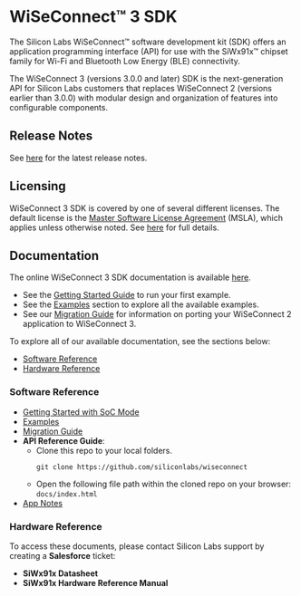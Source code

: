 # WiSeConnect™ 3 SDK

The Silicon Labs WiSeConnect™ software development kit (SDK) offers an application programming interface (API) for use with the SiWx91x™ chipset family for Wi-Fi and Bluetooth Low Energy (BLE) connectivity.

The WiSeConnect 3 (versions 3.0.0 and later) SDK is the next-generation API for Silicon Labs customers that replaces WiSeConnect 2 (versions earlier than 3.0.0) with modular design and organization of features into configurable components.

## Release Notes

See [here](docs/release-notes/index.md) for the latest release notes.

## Licensing

WiSeConnect 3 SDK is covered by one of several different licenses. The default license is the [Master Software License Agreement](https://www.silabs.com/about-us/legal/master-software-license-agreement) (MSLA), which applies unless otherwise noted. See [here](license.md) for full details.

## Documentation

The online WiSeConnect 3 SDK documentation is available [here](https://docs.silabs.com/wiseconnect/3.0.9).
  - See the [Getting Started Guide](https://docs.silabs.com/wiseconnect/3.0.9/wiseconnect-getting-started/getting-started-with-soc-mode) to run your first example.
  - See the [Examples](https://docs.silabs.com/wiseconnect/3.0.9/) section to explore all the available examples.
  - See our [Migration Guide]() for information on porting your WiSeConnect 2 application to WiSeConnect 3.

To explore all of our available documentation, see the sections below:
  - [Software Reference](#software-reference)
  - [Hardware Reference](#hardware-reference)

### Software Reference

  - [Getting Started with SoC Mode](https://docs.silabs.com/wiseconnect/3.0.9/wiseconnect-getting-started/getting-started-with-soc-mode)
  - [Examples](https://docs.silabs.com/wiseconnect/3.0.9/)
  - [Migration Guide](https://docs.silabs.com/wiseconnect/3.0.9/)
  - **API Reference Guide**:
    - Clone this repo to your local folders.
      ```
	  git clone https://github.com/siliconlabs/wiseconnect
	  ```
    - Open the following file path within the cloned repo on your browser: `docs/index.html`
  - [App Notes](docs/app-notes)

### Hardware Reference

To access these documents, please contact Silicon Labs support by creating a **Salesforce** ticket:

  - **SiWx91x Datasheet**
  - **SiWx91x Hardware Reference Manual**
